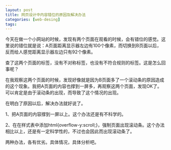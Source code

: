 ```yaml
---
layout: post
title: 网页设计中内容错位的原因及解决办法
categories: [web-desing]
tags: 
---
```


今天在做一个小网站的时候，发现有两个页面在观看的时候，会有错位的感觉。这里说的错位就是说：A页面距离显示器左边有100个像素，而切换到B页面以后，反而给人感觉距离显示器左边只有92个像素。

查了这两个页面的标签，没有不对称标签，也没有不符合规则的标签。这是怎么回事呢？

在我观察这两个页面的时候，发现好像就是因为B页面多了一个滚动条的原因造成的这个现象。我把A页面的内容也撑到一屏多，再观察这两个页面，发现OK了。可以肯定是由于滚动条的出现，而导致了这个情况的出现。

在明白了原因以后，解决办法就好说了。

1、把A页面的内容撑到一屏以上。这个办法还是有不科学的。

2、在在样式表中添加html{overflow-y:scroll;}，强制页面出现滚动条。这个办法相比以上，还是有一定科学性的，不过也会因此而出现滚动条了。

两种办法，各有优劣。具体情况，具体分析吧。
